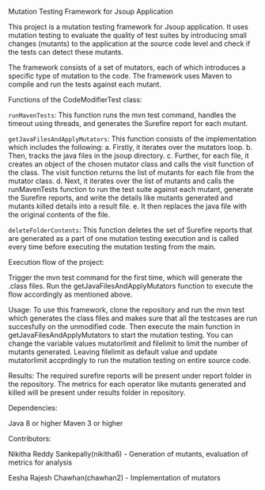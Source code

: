 Mutation Testing Framework for Jsoup Application

This project is a mutation testing framework for Jsoup application. It uses mutation testing to evaluate the quality of test suites by introducing small changes (mutants) to the application at the source code level and check if the tests can detect these mutants.

The framework consists of a set of mutators, each of which introduces a specific type of mutation to the code. The framework uses Maven to compile and run the tests against each mutant.

Functions of the CodeModifierTest class:

`runMavenTests`: This function runs the mvn test command, handles the timeout using threads, and generates the Surefire report for each mutant.

`getJavaFilesAndApplyMutators`: This function consists of the implementation which includes the following: 
a. Firstly, it iterates over the mutators loop. 
b. Then, tracks the java files in the jsoup directory. 
c. Further, for each file, it creates an object of the chosen mutator class and calls the visit function of the class. The visit function returns the list of mutants for each file from the mutator class. 
d. Next, it iterates over the list of mutants and calls the runMavenTests function to run the test suite against each mutant, generate the Surefire reports, and write the details like mutants generated and mutants killed details into a result file. 
e. It then replaces the java file with the original contents of the file.

`deleteFolderContents`: This function deletes the set of Surefire reports that are generated as a part of one mutation testing execution and is called every time before executing the mutation testing from the main.

Execution flow of the project:

Trigger the mvn test command for the first time, which will generate the .class files.
Run the getJavaFilesAndApplyMutators function to execute the flow accordingly as mentioned above.

Usage: To use this framework, clone the repository and run the mvn test which generates the class files and makes sure that all the testcases are run succesfully on the unmodified code. Then execute the main function in getJavaFilesAndApplyMutators to start the mutation testing. You can change the variable values mutatorlimit and filelimit to limit the number of mutants generated. Leaving filelimit as default value and update mutatorlimit accprdingly to run the mutation testing on entire source code.

Results: The required surefire reports will be present under report folder in the repository. The metrics for each operator like mutants generated and killed will be present under results folder in repository.

Dependencies:

Java 8 or higher
Maven 3 or higher

Contributors: 

Nikitha Reddy Sankepally(nikitha6) - Generation of mutants, evaluation of metrics for analysis

Eesha Rajesh Chawhan(chawhan2) - Implementation of mutators
